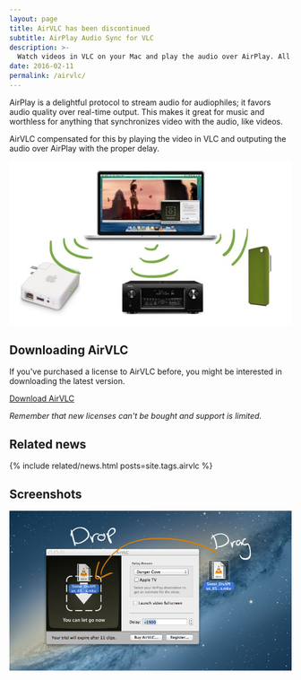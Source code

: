 ```yaml
---
layout: page 
title: AirVLC has been discontinued
subtitle: AirPlay Audio Sync for VLC
description: >-
  Watch videos in VLC on your Mac and play the audio over AirPlay. All in sync.
date: 2016-02-11
permalink: /airvlc/
---
```


AirPlay is a delightful protocol to stream audio for audiophiles; it favors audio quality over real-time output. This makes it great for music and worthless for anything that synchronizes video with the audio, like videos.

AirVLC compensated for this by playing the video in VLC and outputing the audio over AirPlay with the proper delay.

![A promotional image showing casting to audio to multiple devices](/assets/img/app/airvlc-promo.jpg)

## Downloading AirVLC 

If you've purchased a license to AirVLC before, you might be interested in downloading the latest version.

<a href="https://download.getporthole.com/AirVLC-latest.zip" class="button is-link">Download AirVLC</a>

_Remember that new licenses can't be bought and support is limited._

## Related news

{% include related/news.html posts=site.tags.airvlc %}

## Screenshots 

![A screenshot of showing how to drag items into AirVLC](/assets/img/app/airvlc-dragdropfiles.jpg)
